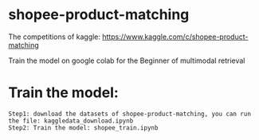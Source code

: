 # shopee-product-matching
 The competitions of kaggle: https://www.kaggle.com/c/shopee-product-matching

 Train the model on google colab for the Beginner of multimodal retrieval

 # Train the model:
    Step1: download the datasets of shopee-product-matching, you can run the file: kaggledata_download.ipynb  
    Step2: Train the model: shopee_train.ipynb  

